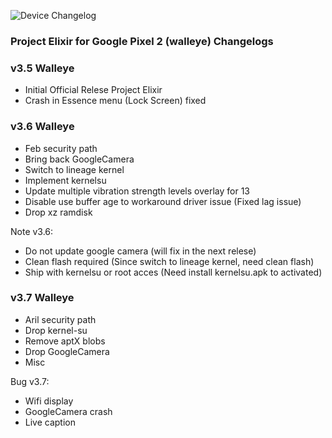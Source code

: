 ![Device Changelog](https://i.imgur.com/C0Wcdr5.png)

### Project Elixir for Google Pixel 2 (walleye) Changelogs
### v3.5 Walleye
- Initial Official Relese Project Elixir
- Crash in Essence menu (Lock Screen) fixed
### v3.6 Walleye
- Feb security path
- Bring back GoogleCamera
- Switch to lineage kernel
- Implement kernelsu
- Update multiple vibration strength levels overlay for 13
- Disable use buffer age to workaround driver issue (Fixed lag issue)
- Drop xz ramdisk

Note v3.6:
- Do not update google camera (will fix in the next relese)
- Clean flash required (Since switch to lineage kernel, need clean flash)
- Ship with kernelsu or root acces (Need install kernelsu.apk to activated)
### v3.7 Walleye
- Aril security path
- Drop kernel-su
- Remove aptX blobs
- Drop GoogleCamera
- Misc

Bug v3.7:
- Wifi display
- GoogleCamera crash
- Live caption
